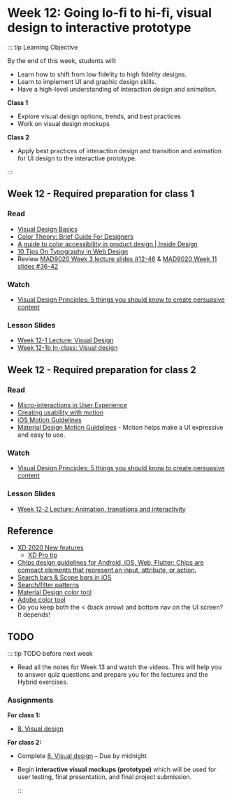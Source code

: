 # Week 12: Going lo-fi to hi-fi, visual design to interactive prototype

::: tip Learning Objective 

By the end of this week, students will:

- Learn how to shift from low fidelity to high fidelity designs.
- Learn to implement UI and graphic design skills.
- Have a high-level understanding of interaction design and animation.

**Class 1**

- Explore visual design options, trends, and best practices
- Work on visual design mockups 

**Class 2**

- Apply best practices of interaction design and transition and animation for UI design to the interactive prototype. 

:::

## Week 12 - Required preparation for class 1

### Read

- [Visual Design Basics](https://www.usability.gov/what-and-why/visual-design.html)
- [Color Theory: Brief Guide For Designers](https://uxplanet.org/color-theory-brief-guide-for-designers-76e11c57eaa)  
- [A guide to color accessibility in product design | Inside Design](https://www.invisionapp.com/inside-design/color-accessibility-product-design/)
- [10 Tips On Typography in Web Design](https://uxplanet.org/10-tips-on-typography-in-web-design-13a378f4aa0d)
- Review [MAD9020 Week 3 lecture slides #12-46](https://drive.google.com/drive/folders/10NKQiCrXfsCbgcqM-RBrD-dckCa3FbI-) & [MAD9020 Week 11 slides #36-42](https://drive.google.com/drive/folders/10NKQiCrXfsCbgcqM-RBrD-dckCa3FbI-)


### Watch

- [Visual Design Principles: 5 things you should know to create persuasive content](https://youtu.be/lKqqA4fCDzA)


### Lesson Slides

- [Week 12-1 Lecture: Visual Design](https://drive.google.com/file/d/1wQc-486vbVOJNb4El0a0Jy5yh3zS1rfE/view?usp=sharing)
- [Week 12-1b In-class: Visual design](https://drive.google.com/file/d/1q0Ci8tBPUjzzLcEzbIrlK3I3PBn3lVot/view?usp=sharing)


## Week 12 - Required preparation for class 2

### Read

- [Micro-interactions in User Experience](https://www.nngroup.com/articles/microinteractions/)
- [Creating usability with motion](https://medium.com/ux-in-motion/creating-usability-with-motion-the-ux-in-motion-manifesto-a87a4584ddc)
- [iOS Motion Guidelines](https://developer.apple.com/design/human-interface-guidelines/ios/visual-design/animation)
- [Material Design Motion Guidelines](https://material.io/design/motion/understanding-motion.html) - Motion helps make a UI expressive and easy to use.


### Watch

- [Visual Design Principles: 5 things you should know to create persuasive content](https://youtu.be/lKqqA4fCDzA)


### Lesson Slides

- [Week 12-2 Lecture: Animation, transitions and interactivity](https://drive.google.com/drive/folders/1NIPEEpSmhYMkEWt5WsQyFekJgUcB-2-y)


## Reference

- [XD 2020 New features](https://helpx.adobe.com/ca/xd/help/whats-new/2020.html)
  - [XD Pro tip](https://letsxd.com/whats-new)
- [Chips design guidelines for Android, iOS, Web, Flutter:  Chips are compact elements that represent an input, attribute, or action.](https://material.io/components/chips/)
- [Search bars & Scope bars in iOS](https://developer.apple.com/design/human-interface-guidelines/ios/bars/search-bars/)
- [Search/filter patterns](https://pttrns.com/?scid=38)
- [Material Design color tool](https://material.io/resources/color/#!/?view.left=0&view.right=0)
- [Adobe color tool](https://color.adobe.com/create)
- Do you keep both the < (back arrow) and bottom nav on the UI screen? It depends!


## TODO

::: tip TODO before next week

- Read all the notes for Week 13 and watch the videos. This will help you to answer quiz questions and prepare you for the lectures and the Hybrid exercises.

### Assignments

**For class 1:** 
- [8. Visual design](../../assignments/assg8.md)

**For class 2:** 
- Complete [8. Visual design](../../assignments/assg8.md) – Due by midnight
- Begin **interactive visual mockups (prototype)** which will be used for user testing, final presentation, and final project submission.

  :::
